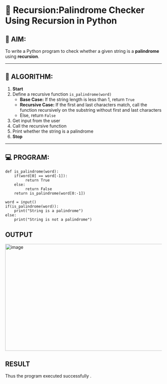 # 🔁 Recursion:Palindrome Checker Using Recursion in Python

## 🎯 AIM:
To write a Python program to check whether a given string is a **palindrome** using **recursion**.

---

## 🧠 ALGORITHM:

1. **Start**
2. Define a recursive function `is_palindrome(word)`
   - **Base Case:** If the string length is less than 1, return `True`
   - **Recursive Case:** If the first and last characters match, call the function recursively on the substring without first and last characters
   - Else, return `False`
3. Get input from the user
4. Call the recursive function
5. Print whether the string is a palindrome
6. **Stop**

---

## 💻 PROGRAM:

    def is_palindrome(word):
        if(word[0] == word[-1]):
             return True
        else:
             return False
        return is_palindrome(word[0:-1])
    
    word = input()
    if(is_palindrome(word)):
        print("String is a palindrome")
    else:
        print("String is not a palindrome")


## OUTPUT
<img width="1135" height="343" alt="image" src="https://github.com/user-attachments/assets/ada5b1b6-b741-4765-805c-6653bf35d869" />

## RESULT
Thus the program executed successfully .
